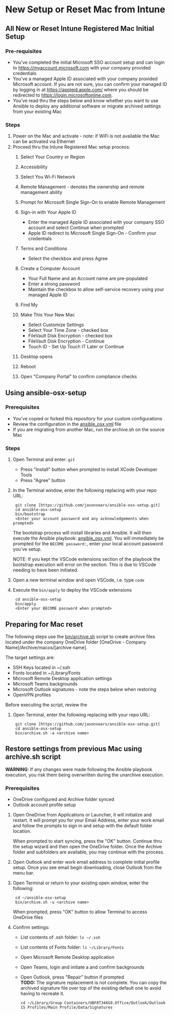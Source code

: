
# New Setup or Reset Mac from Intune

## All New or Reset Intune Registered Mac Initial Setup

### Pre-requisites

- You've completed the initial Microsoft SSO account setup and can login to
  https://myaccount.microsoft.com with your company provided credentials
- You've a managed Apple ID associated with your company provided Microsoft account.
  If you are not sure, you can confirm your managed ID by logging in at
  https://appleid.apple.com/ where you should be redirected to
  https://login.microsoftonline.com.
- You've read thru the steps below and know whether you want to use Ansible to
  deploy any additional software or migrate archived settings from your existing
  Mac

### Steps

1. Power on the Mac and activate - note: if WiFi is not available the Mac can be
   activated via Ethernet
2. Proceed thru the Intune Registered Mac setup process:
    1. Select Your Country or Region
    2. Accessibility
    3. Select You Wi-Fi Network
    4. Remote Management - denotes the ownership and remote management ability
    5. Prompt for Microsoft Single Sign-On to enable Remote Management
    6. Sign-in with Your Apple ID
        - Enter the managed Apple ID associated with your company SSO account
          and select Continue when prompted
        - Apple ID redirect to Microsoft Single Sign-On - Confirm your credentials

    7. Terms and Conditions
        - Select the checkbox and press Agree

    8. Create a Computer Account
        - Your Full Name and an Account name are pre-populated
        - Enter a strong password
        - Maintain the checkbox to allow self-service recovery using your
          managed Apple ID
    9. Find My
    10. Make This Your New Mac
        - Select Customize Settings
        - Select Your Time Zone - checked box
        - FileVault Disk Encryption - checked box
        - FileVault Disk Encryption - Continue
        - Touch ID - Set Up Touch IT Later or Continue
    11. Desktop opens
    12. Reboot
    13. Open "Company Portal" to confirm compliance checks

## Using ansible-osx-setup

### Prerequisites

- You've copied or forked this repository for your custom configurations
- Review the configuration in the [ansible_osx.yml](ansible_osx.yml) file
- If you are migrating from another Mac, run the archive.sh on the source Mac

### Steps

1. Open Terminal and enter: `git`
    - Press "Install" button when prompted to install XCode Developer Tools
    - Press "Agree" button

2. In the Terminal window, enter the following replacing with your repo URL:

        git clone [https://github.com/jasonsears/ansible-osx-setup.git]
        cd ansible-osx-setup
        bin/bootstrap
        <Enter your account password and any acknowledgements when prompted>

    The bootstrap process will install libraries and Ansible. It will then
    execute the Ansible playbook: [ansible_osx.yml](ansible_osx.yml). You will 
    immediately be prompted for the `BECOME password:`, enter your local account
    password you've setup.

    NOTE: If you kept the VSCode extensions section of the playbook the
    bootstrap execution will error on the section. This is due to VSCode needing
    to have been initiated.

3. Open a new terminal window and open VSCode, i.e. type `code`
4. Execute the `bin/apply` to deploy the VSCode extensions

        cd ansible-osx-setup
        bin/apply
        <Enter your BECOME password when prompted>

## Preparing for Mac reset

The following steps use the [bin/archive.sh](bin/archive.sh) script to create
archive files located under the company OneDrive folder
[OneDrive - Company Name]/Archive/macos/[archive name]. 

The target settings are:

- SSH Keys located in ~/.ssh
- Fonts located in ~/Library/Fonts
- Microsoft Remote Desktop application settings
- Microsoft Teams backgrounds
- Microsoft Outlook signatures - note the steps below when restoring
- OpenVPN profiles

Before executing the script, review the 

1. Open Terminal, enter the following replacing with your repo URL:

        git clone [https://github.com/jasonsears/ansible-osx-setup.git]
        cd ansible-osx-setup
        bin/archive.sh -a <archive name>

## Restore settings from previous Mac using archive.sh script

**WARNING**: If any changes were made following the Ansible playbook execution,
you risk them being overwritten during the unarchive execution.

### Prerequisites

- OneDrive configured and Archive folder synced
- Outlook account profile setup

1. Open OneDrive from Applications or Launcher, it will initialize and restart.
   It will prompt you for your Email Address, enter your work email and follow
   the prompts to sign in and setup with the default folder location.

   When prompted to start syncing, press the "OK" button. Continue thru the setup
   wizard and then open the OneDrive folder. Once the Archive folder and subfolders
   are available, you may continue with the process.
2. Open Outlook and enter work email address to complete initial profile setup.
   Once you see email begin downloading, close Outlook from the menu bar. 
3. Open Terminal or return to your existing open window, enter the following:

        cd ~/ansible-osx-setup
        bin/archive.sh -u <archive name>

   When prompted, press "OK" button to allow Terminal to access OneDrive files

4. Confirm settings:
    - List contents of .ssh folder: `ls ~/.ssh`
    - List contents of Fonts folder: `ls ~/Library/Fonts`
    - Open Microsoft Remote Desktop application
    - Open Teams, login and initiate a and confirm backgrounds
    - Open Outlook, press "Repair" button if prompted</br>
      **TODO:** The signature replacement is not complete. You can copy the
      archived signature file over top of the existing default one to avoid
      having to recreate it.

          cd ~/Library/Group Containers/UBF8T346G9.Office/Outlook/Outlook 15 Profiles/Main Profile/Data/Signatures

